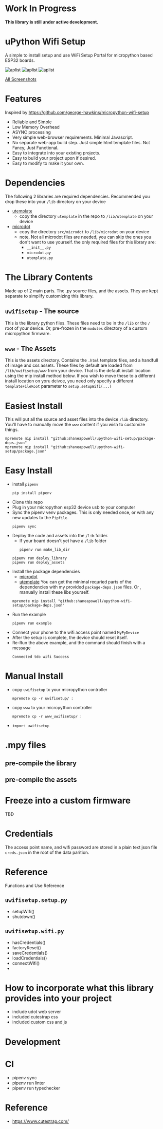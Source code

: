 # Work In Progress
**This library is still under active development.**


# uPython Wifi Setup
A simple to install setup and use WiFi Setup Portal for micropython based ESP32 boards.


![aplist](docs/sc_aplist.png) ![aplist](docs/sc_password.png) ![aplist](docs/sc_success.png)

[All Screenshots](docs/SCREENSHOTS.md)


# Features
Inspired by https://github.com/george-hawkins/micropython-wifi-setup
- Reliable and Simple
- Low Memory Overhead
- ASYNC processing
- Very simple web-browser requirements.  Minimal Javascript.
- No separate web-app build step.  Just simple html template files. Not Fancy, Just Functional.
- Easy to integrate into your existing projects.
- Easy to build your project upon if desired.
- Easy to modify to make it your own.

# Dependencies
The following 2 libraries are required dependencies.  Recommended you drop these into your `/lib` directory on your device
- [utemplate](https://github.com/pfalcon/utemplate)
  - copy the directory `utemplate` in the repo to `/lib/utemplate` on your device
- [microdot](https://github.com/miguelgrinberg/microdot)
  - copy the directory `src/microdot` to `/lib/microdot` on your device
  - note, Not all microdot files are needed, you can skip the ones you don't want to use yourself. the only required files for this library are:
    - `__init__.py`
    - `microdot.py`
    - `utemplate.py`

# The Library Contents
Made up of 2 main parts. The .py source files, and the assets.
They are kept separate to simplify customizing this library.

## `uwifisetup` - The source
This is the library python files.  These files need to be in the `/lib` or the `/` root of your device.  Or, pre-frozen in the `modules` directory of a custom micropython firmware.

## `www` - The Assets
This is the assets directory.  Contains the `.html` template files, and a handfull of image and css assets.
These files by default are loaded from `/lib/uwifisetup/www` from your device. That is the default install location using the mip install method below.
If you wish to move these to a different install location on yoru deivce, you need only specify a different `templateFileRoot` parameter to `setup.setupWifi(...)`


# Easiest Install
This will put all the source and asset files into the device `/lib` directory.  You'll have to manually move the `www` content if you wish to customize things.
```
mpremote mip install "github:shaneapowell/upython-wifi-setup/package-deps.json"
mpremote mip install "github:shaneapowell/upython-wifi-setup/package.json"
```


# Easy Install
- install `pipenv`
  ```
  pip install pipenv
  ```
- Clone this repo
- Plug in your micropython esp32 device usb to your computer
- Sync the pipenv venv packages. This is only needed once, or with any new updates to the `Pipfile`.
  ```
  pipenv sync
  ```
- Deploy the code and assets into the `/lib` folder.
  - If your board doesn't yet have a `/lib` folder
    ```
    pipenv run make_lib_dir
    ```
  ```
  pipenv run deploy_library
  pipenv run deploy_assets
  ```
- Install the package dependencies
  - [microdot](https://github.com/miguelgrinberg/microdot)
  - [utemplate](https://github.com/pfalcon/utemplate/)
  You can get the minimal requried parts of the dependencies with my provided `package-deps.json` files. Or , manually install these libs yourself.
  ```
  mpremote mip install "github:shaneapowell/upython-wifi-setup/package-deps.json"
  ```
- Run the example
  ```
  pipenv run example
  ```
- Connect your phone to the wifi access point named `MyPyDevice`
- After the setup is complete, the device should reset itself.
- Re-Run the above example, and the command should finish with a message
  ```
  Connected tdo wifi Success
  ```

# Manual Install
- copy `uwifisetup` to your micropython controller
    ```
    mpremote cp -r uwifisetup/ :
    ```
- copy `www` to your micropython controller
    ```
    mpremote cp -r www_uwifisetup/ :
    ```
- `import uwifisetup`

# .mpy files
## pre-compile the library
## pre-compile the assets

# Freeze into a custom firmware
TBD

# Credentials
The access point name, and wifi password are stored in a plain text json file `creds.json` in the root of the data parition.

# Reference
Functions and Use Reference

## `uwifisetup.setup.py`
- setupWifi()
- shutdown()

## `uwifisetup.wifi.py`
- hasCredentials()
- factoryReset()
- saveCredentials()
- loadCredentials()
- connectWifi()
-

# How to incorporate what this library provides into your project
- include udot web server
- included cutestrap css
- included custom css and js

# Development

# CI
- pipenv sync
- pipenv run linter
- pipenv run typechecker


# Reference
- https://www.cutestrap.com/